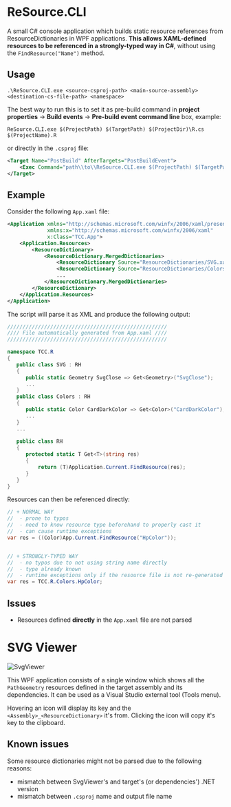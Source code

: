 # ReSource.CLI
A small C# console application which builds static resource references from ResourceDictionaries in WPF applications. **This allows XAML-defined resources to be referenced in a strongly-typed way in C#**, without using the `FindResource("Name")` method.

## Usage
`
.\ReSource.CLI.exe <source-csproj-path> <main-source-assembly> <destination-cs-file-path> <namespace>
`

The best way to run this is to set it as pre-build command in **project properties** -> **Build events** -> **Pre-build event command line** box, example:
```
ReSource.CLI.exe $(ProjectPath) $(TargetPath) $(ProjectDir)\R.cs $(ProjectName).R
```

or directly in the `.csproj` file:

```xml
<Target Name="PostBuild" AfterTargets="PostBuildEvent">
    <Exec Command="path\\to\\ReSource.CLI.exe $(ProjectPath) $(TargetPath) $(ProjectDir)\\R.cs $(ProjectName).R" />
</Target>
```

## Example
Consider the following `App.xaml` file:
```xml
<Application xmlns="http://schemas.microsoft.com/winfx/2006/xaml/presentation"
             xmlns:x="http://schemas.microsoft.com/winfx/2006/xaml"
             x:Class="TCC.App">
    <Application.Resources>
        <ResourceDictionary>
            <ResourceDictionary.MergedDictionaries>
                <ResourceDictionary Source="ResourceDictionaries/SVG.xaml"/>
                <ResourceDictionary Source="ResourceDictionaries/Colors.xaml"/>
                ...
            </ResourceDictionary.MergedDictionaries>
        </ResourceDictionary>
    </Application.Resources>
</Application>
```
The script will parse it as XML and produce the following output:
```csharp
////////////////////////////////////////////////////
//// File automatically generated from App.xaml ////
////////////////////////////////////////////////////

namespace TCC.R
{
   public class SVG : RH
   {
      public static Geometry SvgClose => Get<Geometry>("SvgClose");
      ...
   }
   public class Colors : RH
   {
      public static Color CardDarkColor => Get<Color>("CardDarkColor");
      ...
   }
   ...
   
   public class RH
   {
      protected static T Get<T>(string res)
      {
          return (T)Application.Current.FindResource(res);
      }
   }
}
```

Resources can then be referenced directly:
```csharp
// + NORMAL WAY
//  - prone to typos
//  - need to know resource type beforehand to properly cast it
//  - can cause runtime exceptions
var res = ((Color)App.Current.FindResource("HpColor"));


// + STRONGLY-TYPED WAY
//  - no typos due to not using string name directly
//  - type already known
//  - runtime exceptions only if the resource file is not re-generated before build (which shouldn't happen)
var res = TCC.R.Colors.HpColor;

```

## Issues
- Resources defined **directly** in the `App.xaml` file are not parsed

# SVG Viewer

![SvgViewer](https://i.imgur.com/9iZs3xW.png)

This WPF application consists of a single window which shows all the `PathGeometry` resources defined in the target assembly and its dependencies. It can be used as a Visual Studio external tool (Tools menu).

Hovering an icon will display its key and the `<Assembly>_<ResourceDictionary>` it's from. Clicking the icon will copy it's key to the clipboard.

## Known issues
Some resource dictionaries might not be parsed due to the following reasons:
- mismatch between SvgViewer's and target's (or dependencies') .NET version
- mismatch between `.csproj` name and output file name


